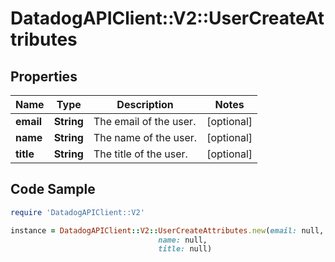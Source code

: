 # DatadogAPIClient::V2::UserCreateAttributes

## Properties

Name | Type | Description | Notes
------------ | ------------- | ------------- | -------------
**email** | **String** | The email of the user. | [optional] 
**name** | **String** | The name of the user. | [optional] 
**title** | **String** | The title of the user. | [optional] 

## Code Sample

```ruby
require 'DatadogAPIClient::V2'

instance = DatadogAPIClient::V2::UserCreateAttributes.new(email: null,
                                 name: null,
                                 title: null)
```


